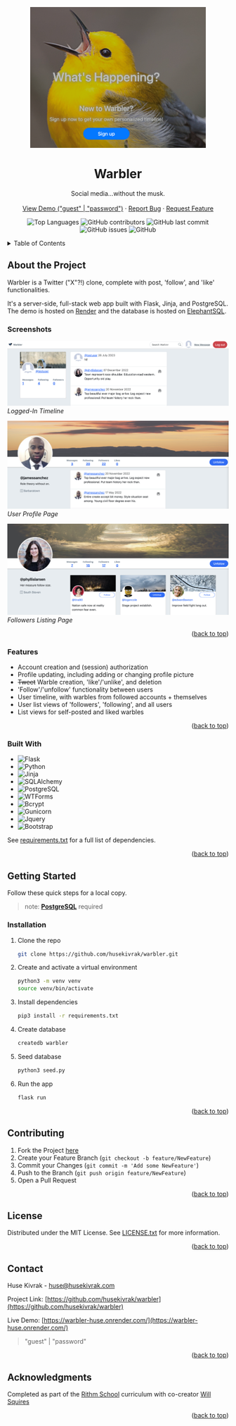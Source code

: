 <a name="readme-top"></a>
<div align="center">
<a href="https://warbler-huse.onrender.com/">
    <img src="static/images/warbler-home.png" alt="Warbler" width="400">
</a>

<h1 align="center">Warbler</h1>

  <p align="center">
    Social media...without the musk.
    <br />
    <br />
    <a href="https://warbler-huse.onrender.com/" target="_blank">View Demo ("guest" | "password")</a>
    ·
    <a href="https://github.com/husekivrak/warbler/issues">Report Bug</a>
    ·
    <a href="https://github.com/husekivrak/warbler/issues">Request Feature</a>
    <br />
  </p>
</div>

<div align="center">

![Top Languages](https://img.shields.io/github/languages/top/husekivrak/warbler)
![GitHub contributors](https://img.shields.io/github/contributors/husekivrak/warbler)
![GitHub last commit](https://img.shields.io/github/last-commit/husekivrak/warbler)
![GitHub issues](https://img.shields.io/github/issues/husekivrak/warbler)
![GitHub](https://img.shields.io/github/license/husekivrak/warbler)

</div>

<!-- TABLE OF CONTENTS -->
<details>
  <summary>Table of Contents</summary>
  <ol>
    <li>
      <a href="#about-the-project">About The Project</a>
      <ul>
        <li><a href="#screenshots">Screenshots</a></li>
        <li><a href="#features">Features</a></li>
        <li><a href="#built-with">Built With</a></li>
      </ul>
    </li>
    <li>
      <a href="#getting-started">Getting Started</a>
      <ul>
        <li><a href="#installation">Installation</a></li>
      </ul>
    </li>
    <li><a href="#contributing">Contributing</a></li>
    <li><a href="#license">License</a></li>
    <li><a href="#contact">Contact</a></li>
    <li><a href="#acknowledgments">Acknowledgments</a></li>
  </ol>
</details>


<!-- ABOUT THE PROJECT -->
## About the Project

Warbler is a Twitter ("X"?!) clone, complete with post, 'follow', and 'like' functionalities.

It's a server-side, full-stack web app built with Flask, Jinja, and PostgreSQL. The demo is hosted on [Render](https://render.com/) and the database is hosted on [ElephantSQL](https://www.elephantsql.com/).

### Screenshots

<p>
  <img src="static/images/screenshots/timeline.png" alt="Logged-In Timeline">
  <br>
  <em>Logged-In Timeline</em>
</p>

<p>
  <img src="static/images/screenshots/profile.png" alt="User Profile Page">
  <br>
  <em>User Profile Page</em>
</p>

<p>
  <img src="static/images/screenshots/followers.png" alt="Followers Listing Page">
  <br>
  <em>Followers Listing Page</em>
</p>

<p align="right">(<a href="#readme-top">back to top</a>)</p>

### Features

- Account creation and (session) authorization
- Profile updating, including adding or changing profile picture
- ~~Tweet~~ Warble creation, 'like'/'unlike', and deletion
- 'Follow'/'unfollow' functionality between users
- User timeline, with warbles from followed accounts + themselves
- User list views of 'followers', 'following', and all users
- List views for self-posted and liked warbles


<p align="right">(<a href="#readme-top">back to top</a>)</p>



### Built With

- ![Flask][Flask]
- ![Python][Python]
- ![Jinja][Jinja]
- ![SQLAlchemy][SQLAlchemy]
- ![PostgreSQL][PostgreSQL]
- ![WTForms][WTForms]
- ![Bcrypt][Bcrypt]
- ![Gunicorn][Gunicorn]
- ![Jquery][Jquery]
- ![Bootstrap][Bootstrap]

See [requirements.txt](https://github.com/huseKivrak/warbler/blob/main/requirements.txt) for a full list of dependencies.

<p align="right">(<a href="#readme-top">back to top</a>)</p>

<!-- GETTING STARTED -->
## Getting Started

Follow these quick steps for a local copy.
   > note: **[PostgreSQL](https://www.postgresql.org/download/)** required

### Installation

1. Clone the repo

   ```sh
   git clone https://github.com/husekivrak/warbler.git
   ```

2. Create and activate a virtual environment

    ```sh
    python3 -m venv venv
    source venv/bin/activate
    ```

3. Install dependencies

    ```sh
    pip3 install -r requirements.txt
    ```

4. Create database

    ```sh
    createdb warbler
    ```

5. Seed database

    ```sh
    python3 seed.py
    ```

6. Run the app

    ```sh
    flask run
    ```

<p align="right">(<a href="#Warbler">back to top</a>)</p>

<!-- CONTRIBUTING -->
## Contributing

1. Fork the Project [here](https://github.com/huseKivrak/warbler/fork)
2. Create your Feature Branch (`git checkout -b feature/NewFeature`)
3. Commit your Changes (`git commit -m 'Add some NewFeature'`)
4. Push to the Branch (`git push origin feature/NewFeature`)
5. Open a Pull Request

<p align="right">(<a href="#readme-top">back to top</a>)</p>

<!-- LICENSE -->
## License

Distributed under the MIT License. See [LICENSE.txt](https://github.com/husekivrak/warbler/blob/main/LICENSE.txt) for more information.

<p align="right">(<a href="#readme-top">back to top</a>)</p>

<!-- CONTACT -->
## Contact

Huse Kivrak - [huse@husekivrak.com](mailto:huse@husekivrak.com)

Project Link: [https://github.com/husekivrak/warbler](https://github.com/husekivrak/warbler)

Live Demo: [https://warbler-huse.onrender.com/](https://warbler-huse.onrender.com/)
>"guest" | "password"

<p align="right">(<a href="#readme-top">back to top</a>)</p>

<!-- ACKNOWLEDGMENTS -->
## Acknowledgments

Completed as part of the [Rithm School](https://www.rithmschool.com/) curriculum with co-creator [Will Squires](https://github.com/william-squires)

<p align="right">(<a href="#readme-top">back to top</a>)</p>



<!-- TECHNOLOGY BADGES -->

[Flask]: https://img.shields.io/badge/Flask-007D69?logo=flask&logoColor=white
[Gunicorn]: https://img.shields.io/badge/Gunicorn-492548?logo=gunicorn&logoColor=white
[Python]: https://img.shields.io/badge/Python-3776AB?logo=python&logoColor=white
[Bcrypt]: https://img.shields.io/badge/Bcrypt-FF5700?logo=bcrypt&logoColor=white
[Jinja]: https://img.shields.io/badge/Jinja-B41717?logo=jinja&logoColor=white
[PostgreSQL]: https://img.shields.io/badge/PostgreSQL-316192?logo=postgresql&logoColor=white
[WTForms]: https://img.shields.io/badge/WTForms-2D9CDB?logo=wtforms&logoColor=white
[SQLAlchemy]: https://img.shields.io/badge/SQLAlchemy-1C2833?logo=sqlalchemy&logoColor=white
[Bootstrap]: https://img.shields.io/badge/Bootstrap-563D7C?logo=bootstrap&logoColor=white
[jQuery]: https://img.shields.io/badge/jQuery-0769AD?logo=jquery&logoColor=white

